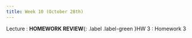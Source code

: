 ```yaml
---
title: Week 10 (October 28th)
---
```


Lecture
: **HOMEWORK REVIEW**{: .label .label-green }HW 3
  : Homework 3